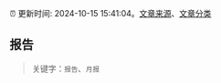 :alarm_clock: 更新时间: 2024-10-15 15:41:04。[文章来源](/README.md)、[文章分类](/TAGS.md)

## 报告


> 关键字：`报告`、`月报`



